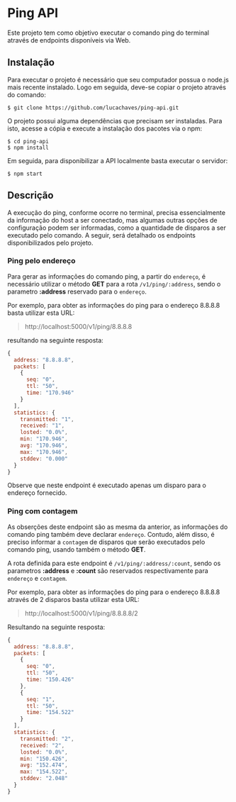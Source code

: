 # Ping API

Este projeto tem como objetivo executar o comando ping do terminal através de endpoints disponíveis via Web.

## Instalação

Para executar o projeto é necessário que seu computador possua o node.js mais recente instalado. Logo em seguida, deve-se copiar o projeto através do comando:

```
$ git clone https://github.com/lucachaves/ping-api.git
```

O projeto possui alguma dependências que precisam ser instaladas. Para isto, acesse a cópia e execute a instalação dos pacotes via o npm:

```
$ cd ping-api
$ npm install
```

Em seguida, para disponibilizar a API localmente basta executar o servidor:

```
$ npm start
```

## Descrição

A execução do ping, conforme ocorre no terminal, precisa essencialmente da informação do host a ser conectado, mas algumas outras opções de configuração podem ser informadas, como a quantidade de disparos a ser executado pelo comando. A seguir, será detalhado os endpoints disponibilizados pelo projeto.

### Ping pelo endereço

Para gerar as informações do comando ping, a partir do `endereço`, é necessário utilizar o método **GET** para a rota `/v1/ping/:address`, sendo o parametro **:address** reservado para o `endereço`.

Por exemplo, para obter as informações do ping para o endereço 8.8.8.8 basta utilizar esta URL:

> http://localhost:5000/v1/ping/8.8.8.8

resultando na seguinte resposta:

```javascript
{
  address: "8.8.8.8",
  packets: [
    {
      seq: "0",
      ttl: "50",
      time: "170.946"
    }
  ],
  statistics: {
    transmitted: "1",
    received: "1",
    losted: "0.0%",
    min: "170.946",
    avg: "170.946",
    max: "170.946",
    stddev: "0.000"
  }
}
```

Observe que neste endpoint é executado apenas um disparo para o endereço fornecido.

### Ping com contagem

As obserções deste endpoint são as mesma da anterior, as informações do comando ping também deve declarar `endereço`. Contudo, além disso, é preciso informar a `contagem` de disparos que serão executados pelo comando ping, usando também o método **GET**.

A rota definida para este endpoint é `/v1/ping/:address/:count`, sendo os parametros **:address** e **:count** são reservados respectivamente para `endereço` e `contagem`.

Por exemplo, para obter as informações do ping para o endereço 8.8.8.8 através de 2 disparos basta utilizar esta URL:

> http://localhost:5000/v1/ping/8.8.8.8/2

Resultando na seguinte resposta:

```javascript
{
  address: "8.8.8.8",
  packets: [
    {
      seq: "0",
      ttl: "50",
      time: "150.426"
    },
    {
      seq: "1",
      ttl: "50",
      time: "154.522"
    }
  ],
  statistics: {
    transmitted: "2",
    received: "2",
    losted: "0.0%",
    min: "150.426",
    avg: "152.474",
    max: "154.522",
    stddev: "2.048"
  }
}
```
